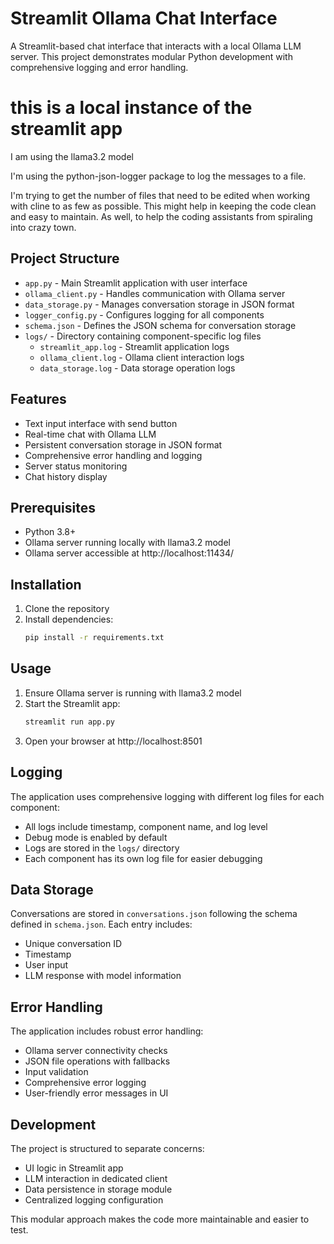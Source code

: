 # Streamlit Ollama Chat Interface

A Streamlit-based chat interface that interacts with a local Ollama LLM server. This project demonstrates modular Python development with comprehensive logging and error handling.

# this is a local instance of the streamlit app
I am using the llama3.2 model

I'm using the python-json-logger package to log the messages to a file.

I'm trying to get the number of files that need to be edited when working with cline to as few as possible. This might help in keeping the code clean and easy to maintain. As well, to help the coding assistants from spiraling into crazy town.


## Project Structure

- `app.py` - Main Streamlit application with user interface
- `ollama_client.py` - Handles communication with Ollama server
- `data_storage.py` - Manages conversation storage in JSON format
- `logger_config.py` - Configures logging for all components
- `schema.json` - Defines the JSON schema for conversation storage
- `logs/` - Directory containing component-specific log files
  - `streamlit_app.log` - Streamlit application logs
  - `ollama_client.log` - Ollama client interaction logs
  - `data_storage.log` - Data storage operation logs

## Features

- Text input interface with send button
- Real-time chat with Ollama LLM
- Persistent conversation storage in JSON format
- Comprehensive error handling and logging
- Server status monitoring
- Chat history display

## Prerequisites

- Python 3.8+
- Ollama server running locally with llama3.2 model
- Ollama server accessible at http://localhost:11434/

## Installation

1. Clone the repository
2. Install dependencies:
   ```bash
   pip install -r requirements.txt
   ```

## Usage

1. Ensure Ollama server is running with llama3.2 model
2. Start the Streamlit app:
   ```bash
   streamlit run app.py
   ```
3. Open your browser at http://localhost:8501

## Logging

The application uses comprehensive logging with different log files for each component:

- All logs include timestamp, component name, and log level
- Debug mode is enabled by default
- Logs are stored in the `logs/` directory
- Each component has its own log file for easier debugging

## Data Storage

Conversations are stored in `conversations.json` following the schema defined in `schema.json`. Each entry includes:

- Unique conversation ID
- Timestamp
- User input
- LLM response with model information

## Error Handling

The application includes robust error handling:

- Ollama server connectivity checks
- JSON file operations with fallbacks
- Input validation
- Comprehensive error logging
- User-friendly error messages in UI

## Development

The project is structured to separate concerns:

- UI logic in Streamlit app
- LLM interaction in dedicated client
- Data persistence in storage module
- Centralized logging configuration

This modular approach makes the code more maintainable and easier to test.
